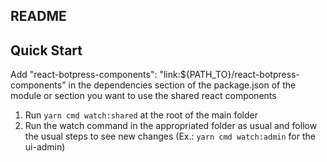 ## README

## Quick Start

Add "react-botpress-components": "link:\${PATH_TO}/react-botpress-components" in the dependencies section of the package.json of the module or section you want to use the shared react components

1. Run `yarn cmd watch:shared` at the root of the main folder
1. Run the watch command in the appropriated folder as usual and follow the usual steps to see new changes (Ex.: `yarn cmd watch:admin` for the ui-admin)
